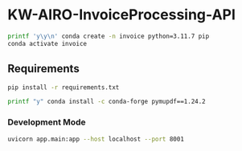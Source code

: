 # KW-AIRO-InvoiceProcessing-API

```bash
printf 'y\y\n' conda create -n invoice python=3.11.7 pip
conda activate invoice
```

## Requirements

```bash
pip install -r requirements.txt

printf "y" conda install -c conda-forge pymupdf==1.24.2
```

### Development Mode
```bash
uvicorn app.main:app --host localhost --port 8001
```
